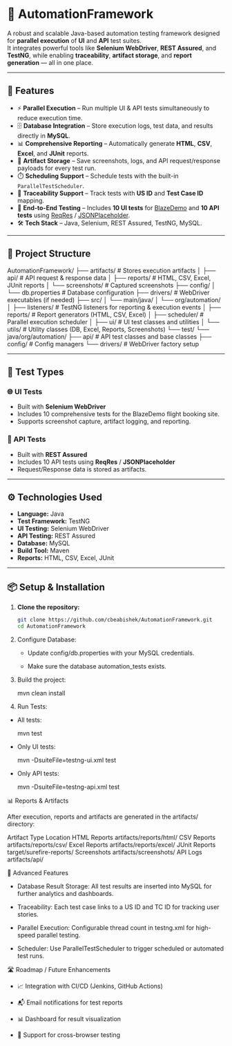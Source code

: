 # 🧪 AutomationFramework

A robust and scalable Java-based automation testing framework designed for **parallel execution** of **UI** and **API** test suites.  
It integrates powerful tools like **Selenium WebDriver**, **REST Assured**, and **TestNG**, while enabling **traceability**, **artifact storage**, and **report generation** — all in one place.

---

## 🚀 Features

- ⚡ **Parallel Execution** – Run multiple UI & API tests simultaneously to reduce execution time.
- 🗄️ **Database Integration** – Store execution logs, test data, and results directly in **MySQL**.
- 📊 **Comprehensive Reporting** – Automatically generate **HTML**, **CSV**, **Excel**, and **JUnit** reports.
- 📁 **Artifact Storage** – Save screenshots, logs, and API request/response payloads for every test run.
- ⏱️ **Scheduling Support** – Schedule tests with the built-in `ParallelTestScheduler`.
- 🧩 **Traceability Support** – Track tests with **US ID** and **Test Case ID** mapping.
- 🧪 **End-to-End Testing** – Includes **10 UI tests** for [BlazeDemo](https://blazedemo.com/) and **10 API tests** using [ReqRes](https://reqres.in/) / [JSONPlaceholder](https://jsonplaceholder.typicode.com/).
- 🛠️ **Tech Stack** – Java, Selenium, REST Assured, TestNG, MySQL.

---

## 📁 Project Structure

AutomationFramework/
├── artifacts/ # Stores execution artifacts
│ ├── api/ # API request & response data
│ ├── reports/ # HTML, CSV, Excel, JUnit reports
│ └── screenshots/ # Captured screenshots
├── config/
│ └── db.properties # Database configuration
├── drivers/ # WebDriver executables (if needed)
├── src/
│ └── main/java/
│ └── org/automation/
│ ├── listeners/ # TestNG listeners for reporting & execution events
│ ├── reports/ # Report generators (HTML, CSV, Excel)
│ ├── scheduler/ # Parallel execution scheduler
│ ├── ui/ # UI test classes and utilities
│ └── utils/ # Utility classes (DB, Excel, Reports, Screenshots)
└── test/
└── java/org/automation/
├── api/ # API test classes and base classes
├── config/ # Config managers
└── drivers/ # WebDriver factory setup


---

## 🧪 Test Types

### 🌐 UI Tests
- Built with **Selenium WebDriver**
- Includes 10 comprehensive tests for the BlazeDemo flight booking site.
- Supports screenshot capture, artifact logging, and reporting.

### 🔗 API Tests
- Built with **REST Assured**
- Includes 10 API tests using **ReqRes** / **JSONPlaceholder**
- Request/Response data is stored as artifacts.

---

## ⚙️ Technologies Used

- **Language:** Java
- **Test Framework:** TestNG
- **UI Testing:** Selenium WebDriver
- **API Testing:** REST Assured
- **Database:** MySQL
- **Build Tool:** Maven
- **Reports:** HTML, CSV, Excel, JUnit

---

## 📦 Setup & Installation

1. **Clone the repository:**
   ```bash
   git clone https://github.com/cbeabishek/AutomationFramework.git
   cd AutomationFramework


2. Configure Database:

   * Update config/db.properties with your MySQL credentials.

   * Make sure the database automation_tests exists.

3. Build the project:

    mvn clean install


4. Run Tests:

  * All tests:

     mvn test


  * Only UI tests:

    mvn -DsuiteFile=testng-ui.xml test


* Only API tests:

   mvn -DsuiteFile=testng-api.xml test


📊 Reports & Artifacts

After execution, reports and artifacts are generated in the artifacts/ directory:

Artifact Type	Location
HTML Reports	artifacts/reports/html/
CSV Reports	artifacts/reports/csv/
Excel Reports	artifacts/reports/excel/
JUnit Reports	target/surefire-reports/
Screenshots	artifacts/screenshots/
API Logs	artifacts/api/


🧠 Advanced Features

   * Database Result Storage: All test results are inserted into MySQL for further analytics and dashboards.

   * Traceability: Each test case links to a US ID and TC ID for tracking user stories.

   * Parallel Execution: Configurable thread count in testng.xml for high-speed parallel testing.

   * Scheduler: Use ParallelTestScheduler to trigger scheduled or automated test runs.


🛣️ Roadmap / Future Enhancements

   * 📈 Integration with CI/CD (Jenkins, GitHub Actions)

   * 📬 Email notifications for test reports

   * 📊 Dashboard for result visualization

   * 🧪 Support for cross-browser testing

